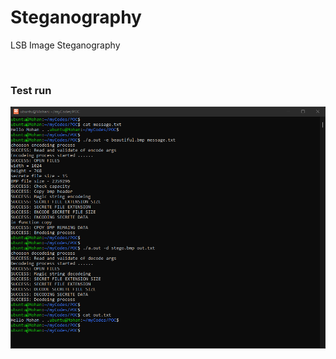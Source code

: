 # Steganography
LSB Image Steganography

&nbsp;

### Test run

![image_1](https://github.com/micro9997/Steganography/blob/master/images/image_1.png)

&nbsp;
